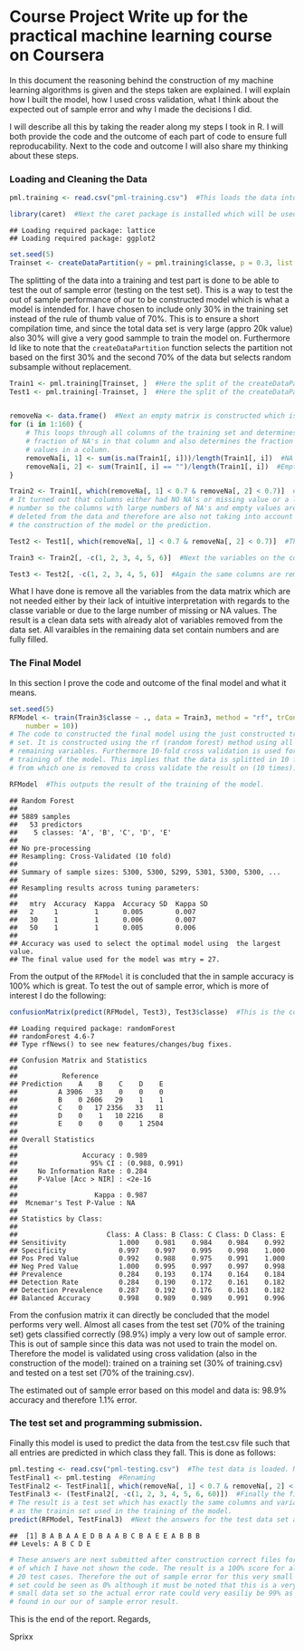 Course Project Write up for the practical machine learning course on Coursera
========================================================

In this document the reasoning behind the construction of my machine learning algorithms is given and the steps taken are explained.
I will explain how I built the model, how I used cross validation, what I think about the expected out of sample error and why I made the decisions I did.

I will describe all this by taking the reader along my steps I took in R. I will both provide the code and the outcome of each part of code to ensure full reproducability. Next to the code and outcome I will also share my thinking about these steps.

### Loading and Cleaning the Data


```r
pml.training <- read.csv("pml-training.csv")  #This loads the data into R right from the .csv

library(caret)  #Next the caret package is installed which will be used in the construction of the model
```

```
## Loading required package: lattice
## Loading required package: ggplot2
```

```r
set.seed(5)
Trainset <- createDataPartition(y = pml.training$classe, p = 0.3, list = FALSE)  #This command splits the trainingdata into a training set and a test set where 30% of the data goes into the training set.
```

The splitting of the data into a training and test part is done to be able to test the out of sample error (testing on the test set). This is a way to test the out of sample performance of our to be constructed model which is what a model is intended for.
I have chosen to include only 30% in the training set instead of the rule of thumb value of 70%. This is to ensure a short compilation time, and since the total data set is very large (appro 20k value) also 30% will give a very good sammple to train the model on. 
Furthermore Id like to note that the `createDataPartition` function selects the partition not based on the first 30% and the second 70% of the data but selects random subsample without replacement.


```r
Train1 <- pml.training[Trainset, ]  #Here the split of the createDataPartition is executed to form a training set.
Test1 <- pml.training[-Trainset, ]  #Here the split of the createDataPartition is executed to form a test set.


removeNa <- data.frame()  #Next an empty matrix is constructed which is used next.
for (i in 1:160) {
    # This loops through all columns of the training set and determines the
    # fraction of NA's in that column and also determines the fraction of empty
    # values in a column.
    removeNa[i, 1] <- sum(is.na(Train1[, i]))/length(Train1[, i])  #NA's
    removeNa[i, 2] <- sum(Train1[, i] == "")/length(Train1[, i])  #Empty values
}

Train2 <- Train1[, which(removeNa[, 1] < 0.7 & removeNa[, 2] < 0.7)]  #Next a new trainingset is constructed by deleting the columns from the original training set for which there were more than 70% NA's or empty values. 
# It turned out that columns either had NO NA's or missing value or a large
# number so the columns with large numbers of NA's and empty values are
# deleted from the data and therefore are also not taking into account in
# the construction of the model or the prediction.

Test2 <- Test1[, which(removeNa[, 1] < 0.7 & removeNa[, 2] < 0.7)]  #The same columns are removed from the test set to ensure similarity between these data sets.

Train3 <- Train2[, -c(1, 2, 3, 4, 5, 6)]  #Next the variables on the columns 1,2,3,4,6 are also removed since these seemed not usable for the model. The variables: X, user_name, 3x timestamp variables, new_window. These were disgarded due to their lack of interpratational effect compared to the classses. The X for example only indicated the number of the measurement which should not be taking into account when constructing the model.

Test3 <- Test2[, -c(1, 2, 3, 4, 5, 6)]  #Again the same columns are removed from the test set.
```


What I have done is remove all the variables from the data matrix which are not needed either by their lack of intuitive interpretation with regards to the classe variable or due to the large number of missing or NA values. The result is a clean data sets with already alot of variables removed from the data set.
All varaibles in the remaining data set contain numbers and are fully filled.

### The Final Model
In this section I prove the code and outcome of the final model and what it means.

```r
set.seed(5)
RFModel <- train(Train3$classe ~ ., data = Train3, method = "rf", trControl = trainControl(method = "cv", 
    number = 10))
# The code to constructed the final model using the just constructed train
# set. It is constructed using the rf (random forest) method using all
# remaining variables. Furthermore 10-fold cross validation is used for the
# training of the model. This implies that the data is splitted in 10 folds
# from which one is removed to cross validate the result on (10 times).

RFModel  #This outputs the result of the training of the model.
```

```
## Random Forest 
## 
## 5889 samples
##   53 predictors
##    5 classes: 'A', 'B', 'C', 'D', 'E' 
## 
## No pre-processing
## Resampling: Cross-Validated (10 fold) 
## 
## Summary of sample sizes: 5300, 5300, 5299, 5301, 5300, 5300, ... 
## 
## Resampling results across tuning parameters:
## 
##   mtry  Accuracy  Kappa  Accuracy SD  Kappa SD
##   2     1         1      0.005        0.007   
##   30    1         1      0.006        0.007   
##   50    1         1      0.005        0.006   
## 
## Accuracy was used to select the optimal model using  the largest value.
## The final value used for the model was mtry = 27.
```

From the output of the `RFModel` it is concluded that the in sample accuracy is 100% which is great. To test the out of sample error, which is more of interest I do the following:


```r
confusionMatrix(predict(RFModel, Test3), Test3$classe)  #This is the confusion matrix where the prediction of the model is inputted on the test data and set against the actual values from the test data (test data is the 70% not used for training from the training set in this case). 
```

```
## Loading required package: randomForest
## randomForest 4.6-7
## Type rfNews() to see new features/changes/bug fixes.
```

```
## Confusion Matrix and Statistics
## 
##           Reference
## Prediction    A    B    C    D    E
##          A 3906   33    0    0    0
##          B    0 2606   29    1    1
##          C    0   17 2356   33   11
##          D    0    1   10 2216    8
##          E    0    0    0    1 2504
## 
## Overall Statistics
##                                         
##                Accuracy : 0.989         
##                  95% CI : (0.988, 0.991)
##     No Information Rate : 0.284         
##     P-Value [Acc > NIR] : <2e-16        
##                                         
##                   Kappa : 0.987         
##  Mcnemar's Test P-Value : NA            
## 
## Statistics by Class:
## 
##                      Class: A Class: B Class: C Class: D Class: E
## Sensitivity             1.000    0.981    0.984    0.984    0.992
## Specificity             0.997    0.997    0.995    0.998    1.000
## Pos Pred Value          0.992    0.988    0.975    0.991    1.000
## Neg Pred Value          1.000    0.995    0.997    0.997    0.998
## Prevalence              0.284    0.193    0.174    0.164    0.184
## Detection Rate          0.284    0.190    0.172    0.161    0.182
## Detection Prevalence    0.287    0.192    0.176    0.163    0.182
## Balanced Accuracy       0.998    0.989    0.989    0.991    0.996
```


From the confusion matrix it can directly be concluded that the model performs very well. Almost all cases from the test set (70% of the training set) gets classified correctly (98.9%) imply a very low out of sample error. This is out of sample since this data was not used to train the model on. 
Therefore the model is validated using cross validation (also in the construction of the model): trained on a training set (30% of training.csv) and tested on a test set (70% of the training.csv).

The estimated out of sample error based on this model and data is: 98.9% accuracy and therefore 1.1% error.

### The test set and programming submission.
Finally this model is used to predict the data from the test.csv file such that all entries are predicted in which class they fall. This is done as follows:

```r
pml.testing <- read.csv("pml-testing.csv")  #The test data is loaded. Note that the classes are not included in this test set and the error rate can therefore not be determined for this data set( the answers not present)
TestFinal1 <- pml.testing  #Renaming
TestFinal2 <- TestFinal1[, which(removeNa[, 1] < 0.7 & removeNa[, 2] < 0.7)]  #The same variables as in the training set are removed. The test set needs to be adjusted in exactly the same way as the training set.
TestFinal3 <- (TestFinal2[, -c(1, 2, 3, 4, 5, 6, 60)])  #Finally the first 6 varaibles are again removed and in adition the varaible which replaced the class variable is removed (60, projectid). This is to identify the project but is not used in the model since this was not included in the training set.
# The result is a test set which has exactly the same columns and variables
# as the trainin set used in the training of the model.
predict(RFModel, TestFinal3)  #Next the answers for the test data set are predicted using the model we training in the previous section.
```

```
##  [1] B A B A A E D B A A B C B A E E A B B B
## Levels: A B C D E
```

```r
# These answers are next submitted after construction correct files for them
# of which I have not shown the code. The result is a 100% score for all the
# 20 test cases. Therefore the out of sample error for this very small test
# set could be seen as 0% although it must be noted that this is a very
# small data set so the actual error rate could very easiliy be 99% as we
# found in our our of sample error result.
```


This is the end of the report.
Regards,

Sprixx
